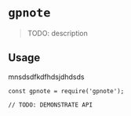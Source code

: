 # `gpnote`

> TODO: description

## Usage
mnsdsdfkdfhdsjdhdsds
```
const gpnote = require('gpnote');

// TODO: DEMONSTRATE API
```
